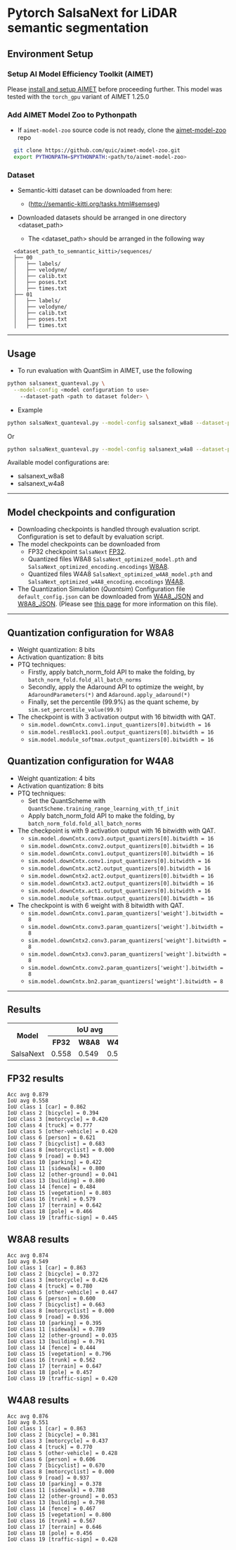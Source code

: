# Pytorch SalsaNext for LiDAR semantic segmentation

## Environment Setup
### Setup AI Model Efficiency Toolkit (AIMET)
Please [install and setup AIMET](https://github.com/quic/aimet/blob/release-aimet-1.25/packaging/install.md) before proceeding further.
This model was tested with the `torch_gpu` variant of AIMET 1.25.0

### Add AIMET Model Zoo to Pythonpath
- If `aimet-model-zoo` source code is not ready, clone the [aimet-model-zoo](https://github.com/quic/aimet-model-zoo.git) repo 
```bash
  git clone https://github.com/quic/aimet-model-zoo.git
  export PYTHONPATH=$PYTHONPATH:<path/to/aimet-model-zoo>
```
   
### Dataset 
- Semantic-kitti dataset can be downloaded from here:
  - (http://semantic-kitti.org/tasks.html#semseg)
  
- Downloaded datasets should be arranged in one directory <dataset_path>
  - The <dataset_path> should be arranged in the following way
```
  <dataset_path_to_semnantic_kitti>/sequences/
  ├── 00
  │   ├── labels/
  │   ├── velodyne/
  │   ├── calib.txt
  │   ├── poses.txt
  │   ├── times.txt  
  ├── 01
  │   ├── labels/
  │   ├── velodyne/
  │   ├── calib.txt
  │   ├── poses.txt
  │   ├── times.txt
```

---

## Usage
- To run evaluation with QuantSim in AIMET, use the following
```bash
python salsanext_quanteval.py \
  --model-config <model configuration to use>
	--dataset-path <path to dataset folder> \ 
```
- Example
```bash
python salsaNext_quanteval.py --model-config salsanext_w8a8 --dataset-path <dataset_path_to_semnantic_kitti>
```
Or 
```bash
python salsaNext_quanteval.py --model-config salsanext_w4a8 --dataset-path <dataset_path_to_semnantic_kitti>
```

Available model configurations are:
- salsanext_w8a8
- salsanext_w4a8

---

## Model checkpoints and configuration
- Downloading checkpoints is handled through evaluation script. Configuration is set to default by evaluation script.
- The model checkpoints can be downloaded from
  - FP32 checkpoint `SalsaNext` [FP32](https://drive.google.com/file/d/10fxIwPK10UVVB9jsgXDZSDwj4vy9MyTl/view).
  - Quantized files W8A8 `SalsaNext_optimized_model.pth` and `SalsaNext_optimized_encoding.encodings` [W8A8](https://github.com/quic/aimet-model-zoo/releases/tag/torch_salsanext_models).  
  - Quantized files W4A8 `SalsaNext_optimized_w4A8_model.pth` and `SalsaNext_optimized_w4A8_encoding.encodings` [W4A8](https://github.com/quic/aimet-model-zoo/releases/tag/torch_salsanext_models).  
- The Quantization Simulation (*Quantsim*) Configuration file `default_config.json` can be downloaded from [W4A8_JSON](https://raw.githubusercontent.com/quic/aimet/release-aimet-1.25/TrainingExtensions/common/src/python/aimet_common/quantsim_config/default_config_per_channel.json) and [W8A8_JSON](https://raw.githubusercontent.com/quic/aimet/develop/TrainingExtensions/common/src/python/aimet_common/quantsim_config/default_config.json). (Please see [this page](https://quic.github.io/aimet-pages/releases/1.21.0/user_guide/quantization_configuration.html) for more information on this file).

---

## Quantization configuration for W8A8
- Weight quantization: 8 bits
- Activation quantization: 8 bits
- PTQ techniques: 
  - Firstly, apply batch_norm_fold API to make the folding, by `batch_norm_fold.fold_all_batch_norms`
  - Secondly, apply the Adaround API to optimize the weight, by `AdaroundParameters(*)` and `Adaround.apply_adaround(*)`
  - Finally, set the percentile (99.9%) as the quant scheme, by `sim.set_percentile_value(99.9)`
- The checkpoint is with 3 activation output with 16 bitwidth with QAT. 
  - `sim.model.downCntx.conv1.input_quantizers[0].bitwidth = 16`
  - `sim.model.resBlock1.pool.output_quantizers[0].bitwidth = 16`
  - `sim.model.module_softmax.output_quantizers[0].bitwidth = 16`  

## Quantization configuration for W4A8
- Weight quantization: 4 bits
- Activation quantization: 8 bits
- PTQ techniques: 
  - Set the QuantScheme with `QuantScheme.training_range_learning_with_tf_init`
  - Apply batch_norm_fold API to make the folding, by `batch_norm_fold.fold_all_batch_norms`
- The checkpoint is with 9 activation output with 16 bitwidth with QAT. 
  - `sim.model.downCntx.conv3.output_quantizers[0].bitwidth = 16`
  - `sim.model.downCntx.conv2.output_quantizers[0].bitwidth = 16`
  - `sim.model.downCntx.conv1.output_quantizers[0].bitwidth = 16`
  - `sim.model.downCntx.conv1.input_quantizers[0].bitwidth = 16`
  - `sim.model.downCntx.act2.output_quantizers[0].bitwidth = 16`
  - `sim.model.downCntx2.act2.output_quantizers[0].bitwidth = 16`
  - `sim.model.downCntx3.act2.output_quantizers[0].bitwidth = 16`
  - `sim.model.downCntx.act1.output_quantizers[0].bitwidth = 16`
  - `sim.model.module_softmax.output_quantizers[0].bitwidth = 16` 
- The checkpoint is with 6 weight with 8 bitwidth with QAT.
  - `sim.model.downCntx.conv1.param_quantizers['weight'].bitwidth = 8`
  - `sim.model.downCntx.conv3.param_quantizers['weight'].bitwidth = 8`
  - `sim.model.downCntx2.conv3.param_quantizers['weight'].bitwidth = 8`
  - `sim.model.downCntx3.conv3.param_quantizers['weight'].bitwidth = 8`
  - `sim.model.downCntx.conv2.param_quantizers['weight'].bitwidth = 8`
  - `sim.model.downCntx.bn2.param_quantizers['weight'].bitwidth = 8`
---

## Results
<table style= " width:50%">
  <tr>
    <th rowspan="2">Model</th>
    <th colspan="3" style="text-align:center;">IoU avg</th>
    <th colspan="3" style="text-align:center;">Acc avg</th>
  </tr>
  <tr>
    <th>FP32</td>
    <th>W8A8</td>
	<th>W4A8</td>
    <th>FP32</td>
    <th>W8A8</td>
	<th>W4A8</td>
  </tr>
  <tr>
    <td rowspan="3">SalsaNext</td>
    <td>0.558</td>
    <td>0.549</td>
	<td>0.551</td>
    <td>0.879</td>
    <td>0.874</td>
	<td>0.876</td>
  </tr>
</table>

## FP32 results
```
Acc avg 0.879
IoU avg 0.558
IoU class 1 [car] = 0.862
IoU class 2 [bicycle] = 0.394
IoU class 3 [motorcycle] = 0.420
IoU class 4 [truck] = 0.777
IoU class 5 [other-vehicle] = 0.420
IoU class 6 [person] = 0.621
IoU class 7 [bicyclist] = 0.683
IoU class 8 [motorcyclist] = 0.000
IoU class 9 [road] = 0.943
IoU class 10 [parking] = 0.422
IoU class 11 [sidewalk] = 0.800
IoU class 12 [other-ground] = 0.041
IoU class 13 [building] = 0.800
IoU class 14 [fence] = 0.484
IoU class 15 [vegetation] = 0.803
IoU class 16 [trunk] = 0.579
IoU class 17 [terrain] = 0.642
IoU class 18 [pole] = 0.466
IoU class 19 [traffic-sign] = 0.445
```

## W8A8 results
```
Acc avg 0.874
IoU avg 0.549
IoU class 1 [car] = 0.863
IoU class 2 [bicycle] = 0.372
IoU class 3 [motorcycle] = 0.426
IoU class 4 [truck] = 0.780
IoU class 5 [other-vehicle] = 0.447
IoU class 6 [person] = 0.600
IoU class 7 [bicyclist] = 0.663
IoU class 8 [motorcyclist] = 0.000
IoU class 9 [road] = 0.936
IoU class 10 [parking] = 0.395
IoU class 11 [sidewalk] = 0.789
IoU class 12 [other-ground] = 0.035
IoU class 13 [building] = 0.791
IoU class 14 [fence] = 0.444
IoU class 15 [vegetation] = 0.796
IoU class 16 [trunk] = 0.562
IoU class 17 [terrain] = 0.647
IoU class 18 [pole] = 0.457
IoU class 19 [traffic-sign] = 0.420
```

## W4A8 results
```
Acc avg 0.876
IoU avg 0.551
IoU class 1 [car] = 0.863
IoU class 2 [bicycle] = 0.381
IoU class 3 [motorcycle] = 0.437
IoU class 4 [truck] = 0.770
IoU class 5 [other-vehicle] = 0.428
IoU class 6 [person] = 0.606
IoU class 7 [bicyclist] = 0.670
IoU class 8 [motorcyclist] = 0.000
IoU class 9 [road] = 0.937
IoU class 10 [parking] = 0.378
IoU class 11 [sidewalk] = 0.788
IoU class 12 [other-ground] = 0.053
IoU class 13 [building] = 0.798
IoU class 14 [fence] = 0.467
IoU class 15 [vegetation] = 0.800
IoU class 16 [trunk] = 0.567
IoU class 17 [terrain] = 0.646
IoU class 18 [pole] = 0.456
IoU class 19 [traffic-sign] = 0.428

